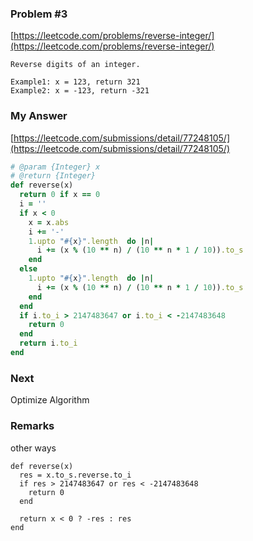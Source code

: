 ### Problem #3
[https://leetcode.com/problems/reverse-integer/](https://leetcode.com/problems/reverse-integer/)

```
Reverse digits of an integer.

Example1: x = 123, return 321
Example2: x = -123, return -321
```

### My Answer
[https://leetcode.com/submissions/detail/77248105/](https://leetcode.com/submissions/detail/77248105/)

```ruby
# @param {Integer} x
# @return {Integer}
def reverse(x)
  return 0 if x == 0
  i = ''
  if x < 0
    x = x.abs
    i += '-'
    1.upto "#{x}".length  do |n|
      i += (x % (10 ** n) / (10 ** n * 1 / 10)).to_s
    end
  else
    1.upto "#{x}".length  do |n|
      i += (x % (10 ** n) / (10 ** n * 1 / 10)).to_s
    end
  end
  if i.to_i > 2147483647 or i.to_i < -2147483648
    return 0
  end
  return i.to_i
end
```

### Next

Optimize Algorithm

### Remarks

other ways

```
def reverse(x)
  res = x.to_s.reverse.to_i
  if res > 2147483647 or res < -2147483648
    return 0
  end

  return x < 0 ? -res : res
end
```
